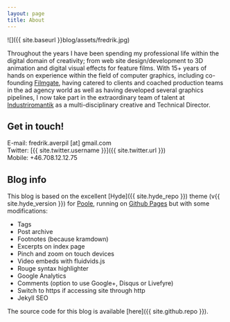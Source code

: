 ```yaml
---
layout: page
title: About
---
```


![]({{ site.baseurl }}blog/assets/fredrik.jpg)

Throughout the years I have been spending my professional life within the digital domain of creativity; from web site design/development to 3D animation and digital visual effects for feature films. With 15+ years of hands on experience within the field of computer graphics, including co-founding [Filmgate](http://www.filmgate.se), having catered to clients and coached production teams in the ad agency world as well as having developed several graphics pipelines, I now take part in the extraordinary team of talent at [Industriromantik](http://www.industriromantik.se) as a multi-disciplinary creative and Technical Director.

## Get in touch!

E-mail: fredrik.averpil [at] gmail.com  
Twitter: [{{ site.twitter.username }}]({{ site.twitter.url }})  
Mobile: +46.708.12.12.75

## Blog info

This blog is based on the excellent [Hyde]({{ site.hyde_repo }}) theme (v{{ site.hyde_version }}) for [Poole](http://getpoole.com), running on [Github Pages](https://pages.github.com) but with some modifications:

- Tags
- Post archive
- Footnotes (because kramdown)
- Excerpts on index page
- Pinch and zoom on touch devices
- Video embeds with fluidvids.js
- Rouge syntax highlighter
- Google Analytics
- Comments (option to use Google+, Disqus or Livefyre)
- Switch to https if accessing site through http
- Jekyll SEO

The source code for this blog is available [here]({{ site.github.repo }}).
